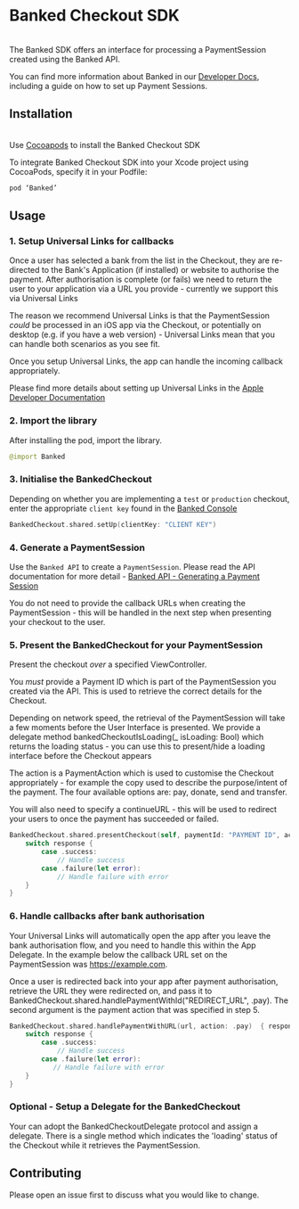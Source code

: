 # Banked Checkout SDK
\
The Banked SDK offers an interface for processing a PaymentSession created using the Banked API.

You can find more information about Banked in our [Developer Docs](https://developer.banked.com/docs/introduction), including a guide on how to set up Payment Sessions.

## Installation
\
Use [Cocoapods](https://cocoapods.org/) to install the Banked Checkout SDK

To integrate Banked Checkout SDK into your Xcode project using CocoaPods, specify it in your Podfile:

```swift
pod ‘Banked’
```

## Usage

### 1. Setup Universal Links for callbacks

Once a user has selected a bank from the list in the Checkout, they are re-directed to the Bank's Application (if installed) or website to authorise the payment. After authorisation is complete (or fails) we need to return the user to your application via a URL you provide - currently we support this via Universal Links

The reason we recommend Universal Links is that the PaymentSession _could_ be processed in an iOS app via the Checkout, or potentially on desktop (e.g. if you have a web version) - Universal Links mean that you can handle both scenarios as you see fit.

Once you setup Universal Links, the app can handle the incoming callback appropriately.

Please find more details about setting up Universal Links in the [Apple Developer Documentation](https://developer.apple.com/documentation/uikit/inter-process_communication/allowing_apps_and_websites_to_link_to_your_content) 


### 2. Import the library

After installing the pod, import the library.

```swift
@import Banked
```

### 3. Initialise the BankedCheckout

Depending on whether you are implementing a `test` or `production` checkout, enter the appropriate `client key` found in the [Banked Console](https://console.banked.com/client_keys)

```swift
BankedCheckout.shared.setUp(clientKey: "CLIENT KEY")
```

### 4. Generate a PaymentSession

Use the `Banked API` to create a `PaymentSession`. Please read the API documentation for more detail - [Banked API - Generating a Payment Session](https://developer.banked.com/docs/getting-started#3-generate-a-payment-session)

You do not need to provide the callback URLs when creating the PaymentSession - this will be handled in the next step when presenting your checkout to the user. 

### 5. Present the BankedCheckout for your PaymentSession

Present the checkout *over* a specified ViewController. 

You *must* provide a Payment ID which is part of the PaymentSession you created via the API. This is used to retrieve the correct details for the Checkout.

Depending on network speed, the retrieval of the PaymentSession will take a few moments before the User Interface is presented. We provide a delegate method bankedCheckoutIsLoading(_ isLoading: Bool) which returns the loading status - you can use this to present/hide a loading interface before the Checkout appears

The action is a PaymentAction which is used to customise the Checkout appropriately - for example the copy used to describe the purpose/intent of the payment. The four available options are: pay, donate, send and transfer.

You will also need to specify a continueURL - this will be used to redirect your users to once the payment has succeeded or failed.

```swift
BankedCheckout.shared.presentCheckout(self, paymentId: "PAYMENT ID", action: .pay, continueURL: "example.com"){ (response) in
    switch response {
        case .success:
            // Handle success
        case .failure(let error):
            // Handle failure with error
    }
}
```

### 6. Handle callbacks after bank authorisation

Your Universal Links will automatically open the app after you leave the bank authorisation flow, and you need to handle this within the App Delegate. In the example below the callback URL set on the PaymentSession was https://example.com.

Once a user is redirected back into your app after payment authorisation, retrieve the URL they were redirected on, and pass it to BankedCheckout.shared.handlePaymentWithId("REDIRECT_URL", .pay). The second argument is the payment action that was specified in step 5.

```swift
BankedCheckout.shared.handlePaymentWithURL(url, action: .pay)  { response in
    switch response {
        case .success:
            // Handle success
        case .failure(let error):
           // Handle failure with error
    }
}
```

### Optional - Setup a Delegate for the BankedCheckout

Your can adopt the BankedCheckoutDelegate protocol and assign a delegate. There is a single method which indicates the 'loading' status of the Checkout while it retrieves the PaymentSession. 

## Contributing
Please open an issue first to discuss what you would like to change.
